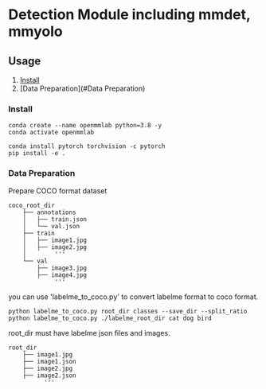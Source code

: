 Detection Module including mmdet, mmyolo
============

Usage
------------
1. [Install](#Install)
2. [Data Preparation](#Data Preparation)

### Install
```
conda create --name openmmlab python=3.8 -y
conda activate openmmlab
```
```
conda install pytorch torchvision -c pytorch
pip install -e .
```

### Data Preparation
Prepare COCO format dataset

```
coco_root_dir
    ├── annotations
    │   ├── train.json 
    │   └── val.json
    ├── train 
    │   ├── image1.jpg 
    │   ├── image2.jpg
    │        '''
    └── val
        ├── image3.jpg 
        ├── image4.jpg
             '''

```
you can use 'labelme_to_coco.py' to convert labelme format to coco format.
```
python labelme_to_coco.py root_dir classes --save_dir --split_ratio
python labelme_to_coco.py ./labelme_root_dir cat dog bird
```
root_dir must have labelme json files and images.  
```
root_dir
    ├── image1.jpg
    ├── image1.json
    ├── image2.jpg
    ├── image2.json
          '''
```



